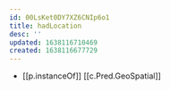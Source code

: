 ```yaml
---
id: 00LsKet0DY7XZ6CNIp6o1
title: hadLocation
desc: ''
updated: 1638116710469
created: 1638116677729
---
```




- [[p.instanceOf]] [[c.Pred.GeoSpatial]]
